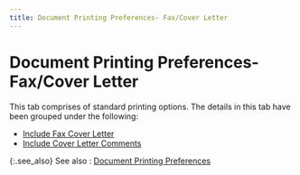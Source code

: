 ```yaml
---
title: Document Printing Preferences- Fax/Cover Letter
---
```


# Document Printing Preferences- Fax/Cover Letter 


This tab comprises of standard printing options. The details in this tab have been grouped under the following:

- [Include Fax Cover Letter]({{site.bp_chm}}/rpt-prt/prt/fax-cover/include_fax_cover_letter_fax_cover_tab_cover_letter_bp_content.html)
- [Include Cover Letter Comments]({{site.bp_chm}}/rpt-prt/prt/fax-cover/include_cover_letter_comments_fax_cover_tab_cover_letters_bp_content.html)



{:.see_also}
See also
: [Document Printing Preferences]({{site.bp_chm}}/rpt-prt/set-prt/the_printing_preferences_dialog_box_step_by_step_bp.html)
